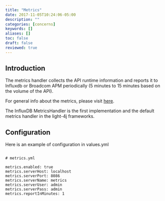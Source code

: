```yaml
---
title: "Metrics"
date: 2017-11-05T10:24:06-05:00
description: ""
categories: [concerns]
keywords: []
aliases: []
toc: false
draft: false
reviewed: true
---
```



## Introduction

The metrics handler collects the API runtime information and reports it to Influxdb or Broadcom APM periodically (5 minutes to 15 minutes based on the volume of the API). 

For general info about the metrics, please visit [here](/concern/metrics/). 

The InfluxDB MetricsHandler is the first implementation and the default metrics handler in the light-4j frameworks. 

## Configuration

Here is an example of configuration in values.yml


```

# metrics.yml

metrics.enabled: true
metrics.serverHost: localhost
metrics.serverPort: 8086
metrics.serverName: metrics
metrics.serverUser: admin
metrics.serverPass: admin
metrics.reportInMinutes: 1
```

